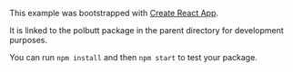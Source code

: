 This example was bootstrapped with [Create React App](https://github.com/facebook/create-react-app).

It is linked to the polbutt package in the parent directory for development purposes.

You can run `npm install` and then `npm start` to test your package.

